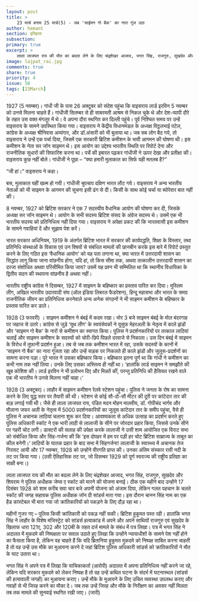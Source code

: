 ```yaml
---
layout: post
title: >
    23 मार्च बनाम 25 मार्च(5) - जब 'साईमन गो बैक' का नारा गूंज उठा
author: hemant
section: इतिहास
subsection:
primary: true
excerpt: >
    लाला लाजपत राय की मौत का बदला लेने के लिए चंद्रशेखर आजाद, भगत सिंह, राजगुरु, सुखदेव और शिवराम ने पुलिस अधीक्षक जेम्स ए स्कॉट को मारने की योजना बनाई. उन्होंने 17 दिसंबर 1928 की शाम अपनी योजना को अंजाम दिया, लेकिन गलत पहचान के चलते स्कॉट की जगह सहायक पुलिस अधीक्षक जॉन पी़ सांडर्स मारा गया।
image: lajpat_rai.jpg
comments: true
share: true
priority: 4
issue: 58
tags: [23March]
---
```


1927 (5 नवम्बर)। गांधी जी के पास 26 अक्टूबर को संदेश पहुंचा कि वाइसराय लार्ड इरविन 5 नवम्बर को उनसे मिलना चाहते हैं। गांधीजी सितम्बर से ही साबरमती आश्रम से निकल चुके थे और देश-व्यापी दौरे के तहत उस वक्त मंगलूर में थे। वे अपना दौरा स्थगित कर दिल्ली पहुंचे। पूर्व निश्चित समय पर उन्हें वाइसराय के सामने उपस्थित किया गया। वाइसराय ने केंद्रीय विधानमंडल के अध्यक्ष विट्ठलभाई पटेल, कांग्रेस के अध्यक्ष श्रीनिवास अय्यंगार, और डॉ.अंसारी को भी बुलाया था। जब सब लोग बैठ गये, तो वाइसराय ने उन्हें एक पर्चा दिया, जिसमें एक सरकारी ब्रिटिश कमीशन के भावी आगमन की घोषणा थी। इस कमीशन के नेता सर जॉन साइमन थे। इस आयोग का उद्देश्य भारतीय स्थिति पर रिपोर्ट देना और राजनीतिक सुधारों की सिफारिश करना था। पर्चे की इबारत पढ़कर गांधीजी ने ऊपर देखा और प्रतीक्षा की। वाइसराय कुछ नहीं बोले। गांधीजी ने पूछा – “क्या हमारी मुलाकात का सिर्फ यही मतलब है?”

“जी हां।” वाइसराय ने कहा।

बस, मुलाकात यहीं खत्म हो गयी। गांधीजी चुपचाप दक्षिण भारत लौट गये। वाइसराय ने अन्य भारतीय नेताओं को भी साइमन के आगमन की सूचना इसी ढंग से दी। किसी के साथ कोई चर्चा या ब्योरेवार बात नहीं की।

8 नवम्बर, 1927 को ब्रिटिश सरकार ने एक 7 सदस्यीय वैधानिक आयोग की घोषणा कर दी, जिसके अध्यक्ष सर जॉन साइमन थे। आयोग के सभी सदस्य ब्रिटिश संसद के अंग्रेज सदस्य थे। उसमें एक भी भारतीय सदस्य को प्रतिनिधित्व नहीं दिया गया। वाइसराय ने अपेक्षा प्रकट की कि भारतवासी इस कमीशन के सामने गवाहियां दें और सुझाव पेश करें।

भारत सरकार अधिनियम, 1919 के अंतर्गत ब्रिटिश भारत में सरकार की कार्यपद्धति, शिक्षा के विस्तार, तथा प्रतिनिधि संस्थाओं के विकास एवं उन विषयों से संबंधित मामलों की छानबीन करके इस बारे में रिपोर्ट प्रस्तुत करने के लिए गठित इस ‘वैधानिक आयोग’ को यह पता लगाना था, क्या भारत में उत्तरदायी शासन का सिद्धांत लागू किया जाना वांछनीय होगा, यदि हां, तो किस सीमा तक, अथवा तत्कालीन उत्तरदायी शासन का दरजा संशोधित अथवा परिसीमित किया जाय? उसमें यह प्रश्न भी सम्मिलित था कि स्थानीय विधायिका के द्वितीय सदन की स्थापना वांछनीय है अथवा नहीं।

भारतीय राष्ट्रीय कांग्रेस ने दिसम्बर, 1927 में साइमन के बहिष्कार का प्रस्ताव पारित कर दिया। मुस्लिम लीग, अखिल भारतीय उदारवादी संघ (ऑल इंडिया लिबरल फैडरेशन), हिन्दू महासभा और भारत के समग्र राजनीतिक जीवन का प्रतिनिधित्व करनेवाले अन्य अनेक संगठनों ने भी साइमन कमीशन के बहिष्कार के प्रस्ताव पारित कर डाले।

1928 (3 फरवरी) । साइमन कमीशन ने बंबई में कदम रखा। भोर 3 बजे साइमन बंबई के मोल बंदरगाह पर जहाज से उतरे। कांग्रेस से जुड़े ‘यूथ लीग’ के स्वयंसेवकों ने यूसुफ मेहरअली के नेतृत्व में काले झंडों और ‘साइमन गो बैक’ के नारों से कमीशन का स्वागत किया। पुलिस ने प्रदर्शनकारियों पर तत्काल लाठियां चलाईं और साइमन कमीशन के सदस्यों को चोरी-छिपे पिछले दरवाजे से निकाला। उस दिन बंबई में साइमन के विरोध में तूफानी प्रदर्शन हुआ। तब से जब तक कमीशन भारत में रहा, उसके सदस्यों के कानों में ‘साइमन गो बैक’ का नारा गूंजता रहा और उन्हें सड़क पर निकलते ही काले झंडों और जुलूस-प्रदर्शनों का सामना करना पड़ा। पूरे भारत ने उसका बहिष्कार किया। बहिष्कार इतना पूर्ण था कि गांधी ने कमीशन का कभी नाम तक नहीं लिया। उनके लिए उसका अस्तित्व ही नहीं था। ‘हालांकि लार्ड साइमन ने समझौते की खूब कोशिश की। लार्ड इरविन ने भी प्रलोभन दिए और मिन्नतें कीं, परन्तु प्रतिनिधि की हैसियत रखने वाले एक भी भारतीय ने उनसे मिलना नहीं चाहा।’

1928 (3 अक्टूबर)। लाहौर में साइमन कमीशन रेलवे स्टेशन पहुंचा। पुलिस ने जनता के रोष का सामना करने के लिए युद्ध स्तर पर तैयारी की थी। स्टेशन से कोई सौ-दो-सौ मीटर की दूरी पर कांटेदार तार की बाड़ लगाई गयी थी। जैसे ही लाला लाजपत राय, पंडित मदन मोहन मालवीय, डॉ. गोपीचंद भार्गव और मौलाना जफर अली के नेतृत्व में 5000 प्रदर्शनकारियों का जुलूस कांटेदार तार के समीप पहुंचा, वैसे ही पुलिस ने अचानक लाठियां चलाना शुरू कर दिया। आवश्यकता से अधिक उत्साह का प्रदर्शन करते हुए पुलिस अधिकारी स्कॉट ने एक भारी लाठी से लालाजी के सीने पर जोरदार प्रहार किया, जिससे उनके सीने पर गहरी चोट लगी। डाक्टरों की सलाह की उपेक्षा करके लालाजी ने उसी शाम आयोजित एक विराट सभा को संबोधित किया और सिंह-गर्जना की कि ‘इस दोपहर में हम पर पड़ी हर चोट ब्रिटिश साम्राज्य के ताबूत का कील बनेगी।’ लाठियों के घातक प्रहार के बाद सभा में सिंहगर्जना! लालाजी के स्वास्थ्य में अचानक तेज गिरावट आयी और 17 नवम्बर, 1928 को उन्होंने वीरगति प्राप्त की। उनका अंतिम संस्कार रावी नदी के तट पर किया गया। (उसी ऐतिहासिक तट पर, जो दिसम्बर 1929 को पूर्ण स्वराज्य की राष्ट्रीय प्रतिज्ञा का साक्षी बना।)

लाला लाजपत राय की मौत का बदला लेने के लिए चंद्रशेखर आजाद, भगत सिंह, राजगुरु, सुखदेव और शिवराम ने पुलिस अधीक्षक जेम्स ए स्कॉट को मारने की योजना बनाई। ठीक एक महीने बाद उन्होंने 17 दिसंबर 1928 को शाम करीब सवा चार बजे अपनी योजना को अंजाम दिया, लेकिन गलत पहचान के चलते स्कॉट की जगह सहायक पुलिस अधीक्षक जॉन पी़ सांडर्स मारा गया। इस दौरान चानन सिंह नाम का एक हैड कांस्टेबल भी मारा गया जो क्रांतिकारियों को पकड़ने के लिए दौड़ रहा था।

महीनों गुजर गए – पुलिस किसी क्रांतिकारी को पकड़ नहीं सकी। ब्रिटिश हुकूमत पस्त रही। हालांकि भगत सिंह ने लाहौर के विशेष मजिस्ट्रेट को सांडर्स हत्याकांड में अपने और अपने साथियों राजगुरु एवं सुखदेव के खिलाफ धारा 121ए, 302 और 120बी के तहत दर्ज मामले के संबंध में पत्र लिखा। पत्र में भगत सिंह ने अदालत में मुकदमे की निष्पक्षता पर सवाल उठाते हुए लिखा कि उन्होंने न्यायाधीशों के सामने पेश नहीं होने का फैसला किया है, लेकिन वह चाहते हैं कि यदि ब्रितानिया हुकूमत मुकदमे को निष्पक्ष साबित करना चाहती है तो वह उन्हें उस मौके का मुआयना करने दे जहां ब्रिटिश पुलिस अधिकारी सांडर्स को क्रांतिकारियों ने मौत के घाट उतारा था।

भगत सिंह ने अपने पत्र में लिखा कि याचिकाकर्ता (आरोपी) अदालत में अपना प्रतिनिधित्व नहीं करने जा रहे, लेकिन यदि सरकार मुकदमे को लेकर निष्पक्ष है तो वह उन्हें कथित घटना के संदर्भ में घटनास्थल (सांडर्स की हत्यावाली जगहों) का मुआयना कराए। उन्हें मौके के मुआयने के लिए उचित व्यवस्था उपलब्ध कराए और गवाहों से भी जिरह करने का मौका दे। जब तक उन्हें जिरह और मौके के निरीक्षण का अवसर नहीं मिलता तब तक मामले की सुनवाई स्थगित रखी जाए। (जारी)